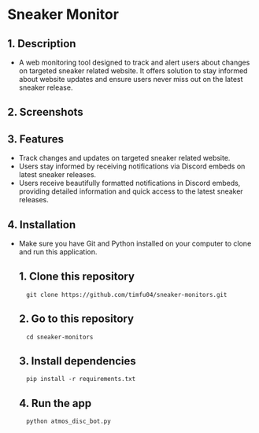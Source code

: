 # __Sneaker Monitor__

## __1. Description__
- A web monitoring tool designed to track and alert users about changes on targeted sneaker related website. It offers solution to stay informed about website updates and ensure users never miss out on the latest sneaker release.

## __2. Screenshots__
<div align="center">
</div>

## __3. Features__
- Track changes and updates on targeted sneaker related website.
- Users stay informed by receiving notifications via Discord embeds on latest sneaker releases.
- Users receive beautifully formatted notifications in Discord embeds, providing detailed information and quick access to the latest sneaker releases.

## __4. Installation__
- Make sure you have Git and Python installed on your computer to clone and run this application.

    ## __1. Clone this repository__
        git clone https://github.com/timfu04/sneaker-monitors.git

    ## __2. Go to this repository__
        cd sneaker-monitors

    ## __3. Install dependencies__
        pip install -r requirements.txt

    ## __4. Run the app__
        python atmos_disc_bot.py
  
